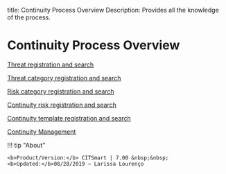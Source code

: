 title: Continuity Process Overview
Description: Provides all the knowledge of the process.
# Continuity Process Overview

[Threat registration and search](/en-us/citsmart-platform-7/processes/continuity/threat-registration.html)

[Threat category registration and search](/en-us/citsmart-platform-7/processes/continuity/threat-category.html)

[Risk category registration and search](/en-us/citsmart-platform-7/processes/continuity/risk-category.html)

[Continuity risk registration and search](/en-us/citsmart-platform-7/processes/continuity/continuity-risk.html)

[Continuity template registration and search](/en-us/citsmart-platform-7/processes/continuity/continuity-template.html)

[Continuity Management](/en-us/citsmart-platform-7/processes/continuity/continuity-management.html)

!!! tip "About"

    <b>Product/Version:</b> CITSmart | 7.00 &nbsp;&nbsp;
    <b>Updated:</b>08/28/2019 – Larissa Lourenço
